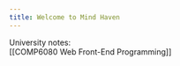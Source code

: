 ```yaml
---
title: Welcome to Mind Haven
---
```


University notes: <br>
[[COMP6080 Web Front-End Programming]]
